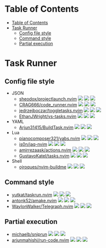 # Table of Contents

- [Table of Contents](#table-of-contents)
- [Task Runner](#task-runner)
  - [Config file style](#config-file-style)
  - [Command style](#command-style)
  - [Partial execution](#partial-execution)

# Task Runner

## Config file style

- JSON
  - [sheodox/projectlaunch.nvim](https://github.com/sheodox/projectlaunch.nvim) ![](https://img.shields.io/github/stars/sheodox/projectlaunch.nvim) ![](https://img.shields.io/github/last-commit/sheodox/projectlaunch.nvim) ![](https://img.shields.io/github/commit-activity/y/sheodox/projectlaunch.nvim)
  - [CRAG666/code_runner.nvim](https://github.com/CRAG666/code_runner.nvim) ![](https://img.shields.io/github/stars/CRAG666/code_runner.nvim) ![](https://img.shields.io/github/last-commit/CRAG666/code_runner.nvim) ![](https://img.shields.io/github/commit-activity/y/CRAG666/code_runner.nvim)
  - [jedrzejboczar/toggletasks.nvim](https://github.com/jedrzejboczar/toggletasks.nvim) ![](https://img.shields.io/github/stars/jedrzejboczar/toggletasks.nvim) ![](https://img.shields.io/github/last-commit/jedrzejboczar/toggletasks.nvim) ![](https://img.shields.io/github/commit-activity/y/jedrzejboczar/toggletasks.nvim)
  - [EthanJWright/vs-tasks.nvim](https://github.com/EthanJWright/vs-tasks.nvim) ![](https://img.shields.io/github/stars/EthanJWright/vs-tasks.nvim) ![](https://img.shields.io/github/last-commit/EthanJWright/vs-tasks.nvim) ![](https://img.shields.io/github/commit-activity/y/EthanJWright/vs-tasks.nvim)
- YAML
  - [Arjun31415/BuildTask.nvim](https://github.com/Arjun31415/BuildTask.nvim) ![](https://img.shields.io/github/stars/Arjun31415/BuildTask.nvim) ![](https://img.shields.io/github/last-commit/Arjun31415/BuildTask.nvim) ![](https://img.shields.io/github/commit-activity/y/Arjun31415/BuildTask.nvim)
- Lua
  - [pianocomposer321/yabs.nvim](https://github.com/pianocomposer321/yabs.nvim) ![](https://img.shields.io/github/stars/pianocomposer321/yabs.nvim) ![](https://img.shields.io/github/last-commit/pianocomposer321/yabs.nvim) ![](https://img.shields.io/github/commit-activity/y/pianocomposer321/yabs.nvim)
  - [is0n/jaq-nvim](https://github.com/is0n/jaq-nvim) ![](https://img.shields.io/github/stars/is0n/jaq-nvim) ![](https://img.shields.io/github/last-commit/is0n/jaq-nvim) ![](https://img.shields.io/github/commit-activity/y/is0n/jaq-nvim)
  - [amirrezaask/actions.nvim](https://github.com/amirrezaask/actions.nvim) ![](https://img.shields.io/github/stars/amirrezaask/actions.nvim) ![](https://img.shields.io/github/last-commit/amirrezaask/actions.nvim) ![](https://img.shields.io/github/commit-activity/y/amirrezaask/actions.nvim)
  - [GustavoKatel/tasks.nvim](https://github.com/GustavoKatel/tasks.nvim) ![](https://img.shields.io/github/stars/GustavoKatel/tasks.nvim) ![](https://img.shields.io/github/last-commit/GustavoKatel/tasks.nvim) ![](https://img.shields.io/github/commit-activity/y/GustavoKatel/tasks.nvim)
- Shell
  - [ojroques/nvim-buildme](https://github.com/ojroques/nvim-buildme) ![](https://img.shields.io/github/stars/ojroques/nvim-buildme) ![](https://img.shields.io/github/last-commit/ojroques/nvim-buildme) ![](https://img.shields.io/github/commit-activity/y/ojroques/nvim-buildme)

## Command style

- [yutkat/taskrun.nvim](https://github.com/yutkat/taskrun.nvim) ![](https://img.shields.io/github/stars/yutkat/taskrun.nvim) ![](https://img.shields.io/github/last-commit/yutkat/taskrun.nvim) ![](https://img.shields.io/github/commit-activity/y/yutkat/taskrun.nvim)
- [antonk52/amake.nvim](https://github.com/antonk52/amake.nvim) ![](https://img.shields.io/github/stars/antonk52/amake.nvim) ![](https://img.shields.io/github/last-commit/antonk52/amake.nvim) ![](https://img.shields.io/github/commit-activity/y/antonk52/amake.nvim)
- [WaylonWalker/Telegraph.nvim](https://github.com/WaylonWalker/Telegraph.nvim) ![](https://img.shields.io/github/stars/WaylonWalker/Telegraph.nvim) ![](https://img.shields.io/github/last-commit/WaylonWalker/Telegraph.nvim) ![](https://img.shields.io/github/commit-activity/y/WaylonWalker/Telegraph.nvim)

## Partial execution

- [michaelb/sniprun](https://github.com/michaelb/sniprun) ![](https://img.shields.io/github/stars/michaelb/sniprun) ![](https://img.shields.io/github/last-commit/michaelb/sniprun) ![](https://img.shields.io/github/commit-activity/y/michaelb/sniprun)
- [arjunmahishi/run-code.nvim](https://github.com/arjunmahishi/run-code.nvim) ![](https://img.shields.io/github/stars/arjunmahishi/run-code.nvim) ![](https://img.shields.io/github/last-commit/arjunmahishi/run-code.nvim) ![](https://img.shields.io/github/commit-activity/y/arjunmahishi/run-code.nvim)
